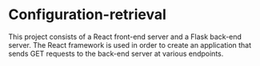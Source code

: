 # Configuration-retrieval

This project consists of a React front-end server and a Flask back-end server. The React framework is used in order to create an application that sends GET requests to the back-end server at various endpoints.   
